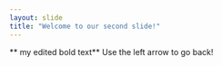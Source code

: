 ```yaml
---
layout: slide
title: "Welcome to our second slide!"
---
```

** my edited bold text**
Use the left arrow to go back!